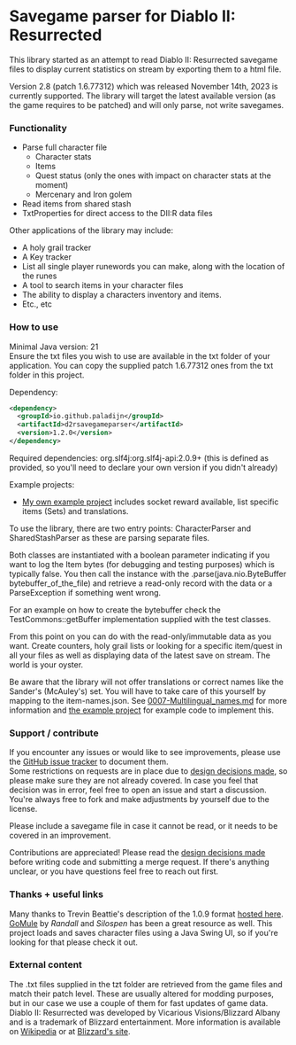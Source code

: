 # Savegame parser for Diablo II: Resurrected
This library started as an attempt to read Diablo II: Resurrected savegame files to display current statistics on stream by exporting them to a html file.

Version 2.8 (patch 1.6.77312) which was released November 14th, 2023 is currently supported. The library will target the latest available version (as the game requires to be patched) and will only parse, not write savegames.

### Functionality
* Parse full character file
  * Character stats
  * Items
  * Quest status (only the ones with impact on character stats at the moment)
  * Mercenary and Iron golem
* Read items from shared stash
* TxtProperties for direct access to the DII:R data files

Other applications of the library may include:
* A holy grail tracker
* A Key tracker
* List all single player runewords you can make, along with the location of the runes
* A tool to search items in your character files 
* The ability to display a characters inventory and items.
* Etc., etc

### How to use
Minimal Java version: 21  
Ensure the txt files you wish to use are available in the txt folder of your application. You can copy the supplied patch 1.6.77312 ones from the txt folder in this project.

Dependency:
```xml
<dependency>
  <groupId>io.github.paladijn</groupId>
  <artifactId>d2rsavegameparser</artifactId>
  <version>1.2.0</version>
</dependency>
```
Required dependencies: org.slf4j:org.slf4j-api:2.0.9+ (this is defined as provided, so you'll need to declare your own version if you didn't already)

Example projects:
* [My own example project](https://github.com/Paladijn/d2rsavegameparser-examples) includes socket reward available, list specific items (Sets) and translations.

To use the library, there are two entry points: CharacterParser and SharedStashParser as these are parsing separate files.  

Both classes are instantiated with a boolean parameter indicating if you want to log the Item bytes (for debugging and testing purposes) which is typically false. 
You then call the instance with the .parse(java.nio.ByteBuffer bytebuffer_of_the_file) and retrieve a read-only record with the data or a ParseException if something went wrong.

For an example on how to create the bytebuffer check the TestCommons::getBuffer implementation supplied with the test classes.

From this point on you can do with the read-only/immutable data as you want. Create counters, holy grail lists or looking for a specific item/quest in all your files as well as displaying data of the latest save on stream. The world is your oyster.

Be aware that the library will not offer translations or correct names like the Sander's (McAuley's) set. You will have to take care of this yourself by mapping to the item-names.json. See [0007-Multilingual_names.md](docs/decisions/0007-Multilingual_names.md) for more information and [the example project](https://github.com/Paladijn/d2rsavegameparser-examples) for example code to implement this.

### Support / contribute
If you encounter any issues or would like to see improvements, please use the [GitHub issue tracker](https://github.com/Paladijn/d2rsavegameparser/issues) to document them.  
Some restrictions on requests are in place due to [design decisions made](docs/decisions), so please make sure they are not already covered. In case you feel that decision was in error, feel free to open an issue and start a discussion. You're always free to fork and make adjustments by yourself due to the license.

Please include a savegame file in case it cannot be read, or it needs to be covered in an improvement.

Contributions are appreciated! Please read the [design decisions made](docs/decisions) before writing code and submitting a merge request. If there's anything unclear, or you have questions feel free to reach out first.

### Thanks + useful links
Many thanks to Trevin Beattie's description of the 1.0.9 format [hosted here](http://user.xmission.com/~trevin/DiabloIIv1.09_File_Format.shtml).  
[GoMule](https://sourceforge.net/projects/gomule/) by _Randall_ and _Silospen_ has been a great resource as well. This project loads and saves character files using a Java Swing UI, so if you're looking for that please check it out.

### External content
The .txt files supplied in the tzt folder are retrieved from the game files and match their patch level. These are usually altered for modding purposes, but in our case we use a couple of them for fast updates of game data.  
Diablo II: Resurrected was developed by Vicarious Visions/Blizzard Albany and is a trademark of Blizzard entertainment. More information is available on [Wikipedia](https://en.wikipedia.org/wiki/Diablo_II:_Resurrected) or at [Blizzard's site](https://diablo2.blizzard.com).
